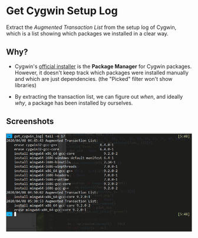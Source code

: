 # Get Cygwin Setup Log

Extract the *Augmented Transaction List* from the setup log of Cygwin, which is a list showing which packages we installed in a clear way.

## Why?

- Cygwin's [official installer](https://cygwin.com/install.html) is the **Package Manager** for Cygwin packages. However, it doesn't keep track which packages were installed manually and which are just dependencies. (the "Picked" filter won't show libraries)

- By extracting the transaction list, we can figure out *when*, and ideally *why*, a package has been installed by ourselves.


## Screenshots

<img src="scnshot.png" width="700">
